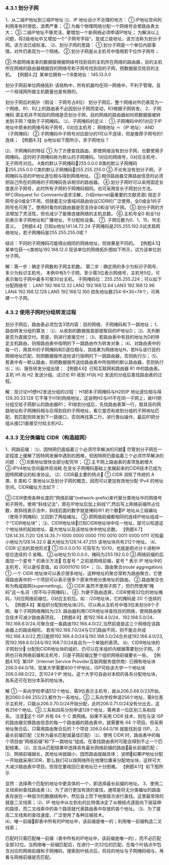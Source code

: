 ### 4.3.1 划分子网
1、从二级IP地址到三级IP地址
⑴、IP 地址设计不合理的地方：
①.IP地址空间的利用率有时很低，浪费严重；
②.为每个物理网络分配一个网络号会使路由表太大；
③.二级IP地址不够灵活，要增加一个新网络必须申请IP地址；
为解决以上问题，将2级地址中又增加一个“子网号字段”，变成三级地址，该方法称为划分子网。该方法已成标准。 
⑵、划分子网的思路：
①.划分子网是一个单位内部事情，对外仍表现为一个网络。
②.划分子网是从主机号中借用若干位作子网号；
 
③.外部网络发来的数据报根据网络号找到目的主机所在网络的路由器，目的主机所在网络的路由器根据目的网络号和子网号找到目的子网，把数据报交给目的主机。
【例题4.2】某单位拥有一个B类地址：145.13.0.0
 
划分子网前单位网络拓扑
该结构中，所有机器均在同一网络中，不利于管理，且一个局域网所接主机数量也是有限的。 
 
划分子网后的拓扑（假设：子网号占8位）
划分子网后，整个网络对外仍表现为一个网络，R1、R2上的路由表不必因划分子网而变动，R3根据子网转发。
2、子网掩码 
源主机并不知目的网络是否划分子网，目的网络的路由器如何把数据报被转发到子网？借助于子网掩码。
⑴、子网掩码的定义：
①.子网掩码中的1对应于IP地址中原来的网络号和子网号，0对应主机号；
网络地址 ＝（IP 地址） AND （子网掩码） 
②.子网掩码中子网号对应部分的1可以不连续，但是推荐子网号的1连续；
【例题4.3】ip地址如下图所示，求子网地址？
 
⑵、子网掩码的特征
①.为了方便查找路由，即使网络没有划分子网，也要使用子网掩码。这时的子网掩码称为默认的子网掩码。1对应的网络号，0对应主机号，无子网号对应。
A类的默认子网掩码255.0.0.0
B类的默认子网掩码255.255.0.0
C类的默认子网掩码255.255.255.0
   	②.不论有没有划分子网，子网掩码与目的IP地址逐位相与得到网络地址。
③.相邻路由器交换路由信息时必须把自己所在的网络的子网掩码告诉相邻的路由器。
④.划分子网时可以采用固定长度表示子网号，此时所有子网的子网掩码相同。也可采用变长子网划分方法。 RFC(Request for Comments请求注解，介绍internet最重要的文献资源) 规定子网号全0或全1不用。但随着无分类域间路由协议CIDR的广泛使用，全0或全1的子网号也可用了。使用时看你的路由器是否支持全0和全1的子网。
⑤.划分子网的方法增加了灵活性，但也减少了能够连接网络的主机总数。
⑥.主机号全0 和全1分别表示本子网地址和广播地址，不分配给设备。
⑦. 子网位数为0、1、15、16无意义。
【例题4.4】已知ip地址141.14.72.24 子网掩码是255.255.192.0试求其网络地址，若子网掩码是255.255.255.0呢？
 

 
结论：不同的子网掩码可能得出相同的网络地址，但效果是不同的。 
【例题4.5】某单位获一c类地址192.168.12.0 现该单位的网络拓扑图如下所示，试为该单位划分子网。
 
解：第一步：确定子网数和子网主机数。
  	第二步：确定用的多少为标识子网号、多少为标识主机号。
本例中有5个子网，至少需3位表示网络号，主机号5位，可表示每位子网中最多可接30台主机。
子网掩码位：255.255.255.224；可以如下分配网络号：
LAN1 		192.168.12.32					LAN2 		192.168.12.64
LAN3 		192.168.12.96					LAN4 		192.168.12.128
LAN5 		192.168.12.160
损失地址数254-6*30=74个，可再建一个子网。

### 4.3.2 使用子网时分组转发过程
划分子网后，路由表必须包含3项内容：目的网络、子网掩码和下一跳地址；
1、路由转发分组的算法：
⑴、从收到的数据报首部提取目的IP地址D；
⑵、先判断是否为直接交付。若是，则进行直接交付；
⑶、若路由表中有目的地址为D的特定主机路由，则按路由表中指明的下一跳路由作为转发对象；
⑷、对路由表中的每一行，用其中的子网掩码和D逐位相与，其结果为网络地址N，若N与该行目的网络地址匹配，则把数据报传送给该行指明的下一跳路由器，否则执行⑸；
⑸、若表中有一默认路由，则把数据报传送给路由表中所指明的默认路由器，否则执行⑹；
⑹、报告转发分组出错；	
【例题4.6】已知互联网和路由器 R1 中的路由表。主机 H1 向 H2 发送分组。试讨论 R1 收到 H1向 H2 发送的分组后查找路由表的过程。 
 
解：现讨论H1想H2发送分组的过程： 
H1把本子网掩码与H2的IP 地址逐位相与得128.30.33.128 它不等于H1的网络地址，这说明H2与H1不在同一子网上，故H1把分组交给子网默认的路由器R1；
R1收到分组后，先找路由表第一行，取其目的网路地址和子网掩码相与后得到目的子网地址，看它是否和收到分组的子网地址匹配，若匹配则转发到下一跳接口，否则再找第二行，进行类似操作，最后R1把分组从接口1直接交付给主机H2。

### 4.3.3 无分类编址 CIDR（构造超网）

1、网路前缀：
⑴、因特网仍面临着三个必须尽早解决的问题
尽管划分子网在一定程度上缓解了因特网发展中遇到的困难，但因特网仍面临着三个必须尽早解决的问题：
①.B类地址很快全部分配完毕；
②.主干网上路由表的表项急剧增大
③.IPV4地址空间最终将消耗 
在变长子网掩码基础上发展起来的CIDR技术已成为因特网建议的标准协议。
⑵、CIDR最主要的特点
①.CIDR 消除了传统的 A 类、B 类和 C 类地址以及划分子网的概念，因而可以更加有效地分配 IPv4 的地址空间。CIDR编址方法如下：
 
②.CIDR使用各种长度的“网络前缀”(network-prefix)来代替分类地址中的网络号和子网号。使用“斜线记法”，即在IP地址后加上斜线“/”,然后写上网络前缀所占位数，故斜线表示法中，斜线后面的数字就是掩码中1 的个数IP 地址从三级编址（使用子网掩码）又回到了两级编址。
③.把网络前缀都相同的连续IP地址组成一个“CIDR地址块”；
⑶、CIDR地址块已知CIDR地址块中任一地址，就可以知道这个地址块的起始地址、最大地址以及该地址块中地址总数。
【例题4.7】128.14.35.7/20 
128.14.35.7=1000 0000 0000 1110 0010 0011 0000 0111
可知最小地址为128.14.32.0
最大地址为128.14.47.255
该地址块共有212个地址。
⑷、CIDR 记法的其他形式
①.10.0.0.0/10 可简写为 10/10，也就是把点分十进制中低位连续的 0 省略。 
②.ip地址为10.0.0.0，掩码为255.192.0.0
③.网络前缀的后面加一个星号 * 的表示方法
   在星号 * 之前是网络前缀，星号 * 表示 IP 地址中的主机号，可以是任意值。如 00001010 00* ；
⑸、路由聚合(route aggregation) 
①.一个 CIDR 地址块可以表示很多地址，这种地址的聚合常称为路由聚合，它使得路由表中的一个项目可以表示很多个原来传统分类地址的路由。
②.路由聚合也称为构成超网(supernetting)。
③.CIDR 虽然不使用子网了，但仍然使用“掩码”这一名词（但不叫子网掩码）。
④. 为便于路由选择，CIDR使用32位的地址掩码，1对应网络前缀位，0对应主机位。如：/20地址块，它的掩码是 20 个连续的 1。 
【例题4.8】某组织分配到地址块/20，可以再从主机号中借3位来划分8个子网，每个子网网络掩码为/23.
路由器利用CIDR地址块查找目的网络，使用路由聚合技术可减少路由表项目。
【例题4.9】若192.168.4.0/24、192.168.5.0/24、192.168.6.0/24,可聚合成一条路由192.168.4.0/22,当然前提是这三个网络在该路由器上的路由相同。
若有192.168.7.0/24与它们路由不同，则不能合并成192.168.4.0/22,而只能把192.168.4.0/24与192.168.5.0/24合并成192.168.4.0/23,而192.168.6.0/24与192.168.7.0/24各自为一个单独的表项。 
⑹、CIDR地址块的子网划分
   分配到CIDR地址块的组织，仍可以在本组织内根据需要划分子网。子网也只有网络前缀和主机号，只是子网前缀比整个组织网络前缀要长一些。
【例题4.10】某ISP（Internet Service Provider互联网服务提供商）已拥有地址块206.0.64.0/18，现某大学需要800个IP地址，ISP可给该大学一个地址块206.0.68.0/22，含1024个IP 地址。这个大学可自由对本校的各系分配地址块，各系还可在划分本系的地址块。
 
解 ①.一系向学校申请512个地址，需9位表示主机号，故从206.0.68.0/23开始，到2060.0.69.255/23,都作为一系地址。②.二系向学校申请256个地址，需8位表示主机号，只能从206.0.70.0/24开始分配，此时206.0.71.0/24没有分出去，这有256个地址。③.三系和四系分别申请128个地址，需再拿一位区别三系和四系。
注意这个 ISP 共有 64 个 C 类网络。如果不采用 CIDR 技术，则在与该 ISP 的路由器交换路由信息的每一个路由器的路由表中，就需要有 64 个项目。但采用地址聚合后，只需用路由聚合后的 1 个项目 206.0.64.0/18 就能找到该 ISP。 
2、最长前缀匹配（又称为最长匹配或最佳匹配）
⑴、使用 CIDR 时，路由表中的每个项目由“网络前缀”和“下一跳地址”组成。在查找路由表时可能会得到不止一个匹配结果。 
⑵、应当从匹配结果中选择具有最长网络前缀的路由最长前缀匹配；
⑶、网络前缀越长，其地址块就越小，因而路由就越具体；
说明如果IP地址分配一开始就采用CIDR，那么我们可以按网络所在地理位置来分配地址块，这样可大大减少路由表中项目。但现在要收回已发地址已十分困难。
【例题4.11】如下图所示
 
显然：选择两个匹配的地址中更具体的一个，即选择最长前缀的地址。 
3、使用二叉线索树查找路由表
⑴、为了进行更加有效的查找，通常是将无分类编址的路由表存放在一种层次的数据结构中，然后自上而下地按层次进行查找。这里最常用的就是二叉线索；
⑵、IP 地址中从左到右的比特值决定了从根结点逐层向下层延伸的路径，而二叉线索中的各个路径就代表路由表中存放的各个地址。
⑶、为了提高二叉线索的查找速度，广泛使用了各种压缩技术。   
⑷、唯一前缀即表中所有的IP地址中，该前缀是唯一的；利用唯一前缀构造二叉线索；
 
匹配时只需匹配唯一前缀（表中所有的IP地址中，该前缀是唯一的），而不必匹配全部32位。当网络唯一前缀匹配后，在进行一次32位的匹配，在每个叶结点中包含对应的网络前缀和子网掩码，搜索到叶结点后，将目的地址与子网掩码相与，再看与网络前缀是否匹配。



